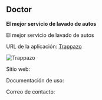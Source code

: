 ## Doctor
**El mejor servicio de lavado de autos**

El mejor servicio de lavado de autos

URL de la aplicación: [Trappazo](https://play.google.com/store/apps/details?id=mx.trappazo.app&hl=es-419)

![Trappazo](https://apps.ikonlab.mx/trappazo.png)

Sitio web: 

Documentación de uso: 

Correo de contacto: 
